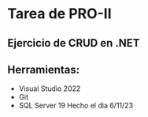 # Tarea de PRO-II
## Ejercicio de CRUD en .NET
## Herramientas:
* Visual Studio 2022
* Git
* SQL Server 19
Hecho el dia 6/11/23
